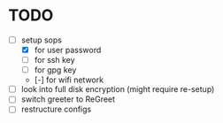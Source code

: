 # TODO

- [ ] setup sops
  - [x] for user password
  - [ ] for ssh key
  - [ ] for gpg key
  - [-] for wifi network
- [ ] look into full disk encryption (might require re-setup)
- [ ] switch greeter to ReGreet
- [ ] restructure configs
